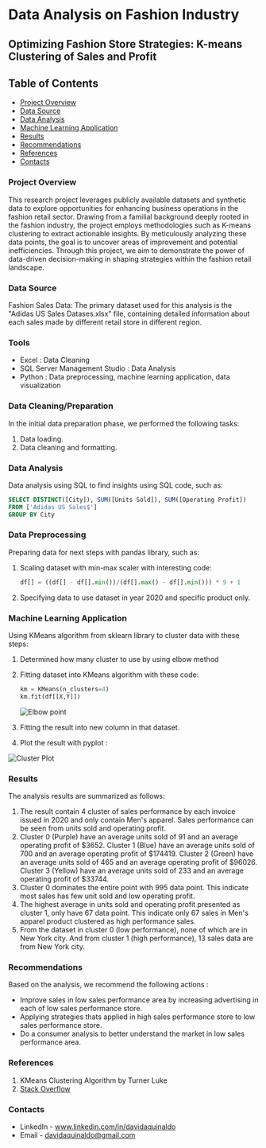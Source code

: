 # Data Analysis on Fashion Industry
## Optimizing Fashion Store Strategies: K-means Clustering of Sales and Profit

## Table of Contents

- [Project Overview](#project-overview)
- [Data Source](#data-source)
- [Data Analysis](#data-analysis)
- [Machine Learning Application](#machine-learning-application)
- [Results](#results)
- [Recommendations](#recommendations)
- [References](#references)
- [Contacts](#contacts)

### Project Overview
This research project leverages publicly available datasets and synthetic data to explore opportunities for enhancing business operations in the fashion retail sector. Drawing from a familial background deeply rooted in the fashion industry, the project employs methodologies such as K-means clustering to extract actionable insights. By meticulously analyzing these data points, the goal is to uncover areas of improvement and potential inefficiencies. Through this project, we aim to demonstrate the power of data-driven decision-making in shaping strategies within the fashion retail landscape.

### Data Source

Fashion Sales Data: The primary dataset used for this analysis is the "Adidas US Sales Datases.xlsx" file, containing detailed information about each sales made by different retail store in different region.

### Tools

- Excel                        : Data Cleaning
- SQL Server Management Studio : Data Analysis
- Python                       : Data preprocessing, machine learning application, data visualization


### Data Cleaning/Preparation

In the initial data preparation phase, we performed the following tasks:
1. Data loading.
2. Data cleaning and formatting.

### Data Analysis

Data analysis using SQL to find insights using SQL code, such as:

```sql
SELECT DISTINCT([City]), SUM([Units Sold]), SUM([Operating Profit]) 
FROM ['Adidas US Sales$']
GROUP BY City
```

### Data Preprocessing

Preparing data for next steps with pandas library, such as:
1. Scaling dataset with min-max scaler with interesting code:
   ```python
   df[] = ((df[] - df[].min())/(df[].max() - df[].min())) * 9 + 1
   ```
2. Specifying data to use dataset in year 2020 and specific product only.

### Machine Learning Application

Using KMeans algorithm from sklearn library to cluster data with these steps:
1. Determined how many cluster to use by using elbow method
2. Fitting dataset into KMeans algorithm with these code:
   ```python
   km = KMeans(n_clusters=4)
   km.fit(df[[X,Y]])
   ```
   ![Elbow point](https://github.com/santaa7/David-s_Portofolio/assets/98442051/708ae050-83ae-4eeb-b0f8-54999b7e9edf)

3. Fitting the result into new column in that dataset.
4. Plot the result with pyplot :

![Cluster Plot](https://github.com/santaa7/David-s_Portofolio/assets/98442051/eb141565-5905-4752-9f1a-694163c85752)

### Results

The analysis results are summarized as follows:
1. The result contain 4 cluster of sales performance by each invoice issued in 2020 and only contain Men's apparel. Sales performance can be seen from units sold and operating profit.
2. Cluster 0 (Purple) have an average units sold of 91 and an average operating profit of $3652. Cluster 1 (Blue) have an average units sold of 700 and an average operating profit of $174419. Cluster 2 (Green) have an average units sold of 465 and an average operating profit of $96026. Cluster 3 (Yellow) have an average units sold of 233 and an average operating profit of $33744.   
3. Cluster 0 dominates the entire point with 995 data point. This indicate most sales has few unit sold and low operating profit. 
4. The highest average in units sold and operating profit presented as cluster 1, only have 67 data point. This indicate only 67 sales in Men's apparel product clustered as high performance sales.
5. From the dataset in cluster 0 (low performance), none of which are in New York city. And from cluster 1 (high performance), 13 sales data are from New York city.

### Recommendations

Based on the analysis, we recommend the following actions :
- Improve sales in low sales performance area by increasing advertising in each of low sales performance store.
- Applying strategies thats applied in high sales performance store to low sales performance store.
- Do a consumer analysis to better understand the market in low sales performance area.

### References

1. KMeans Clustering Algorithm by Turner Luke
2. [Stack Overflow](https://stackoverflow.com/)

### Contacts

- LinkedIn - www.linkedin.com/in/davidaquinaldo
- Email - davidaquinaldo@gmail.com

